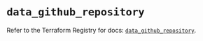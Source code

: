 # `data_github_repository`

Refer to the Terraform Registry for docs: [`data_github_repository`](https://registry.terraform.io/providers/integrations/github/6.4.0/docs/data-sources/repository).
